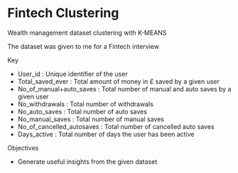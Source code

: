 # Fintech Clustering

Wealth management dataset clustering with K-MEANS

The dataset was given to me for a Fintech interview

Key

- User_id : Unique identifier of the user
- Total_saved_ever : Total amount of money in £ saved by a given user
- No_of_manual+auto_saves : Total number of manual and auto saves by a given user
- No_withdrawals : Total number of withdrawals
- No_auto_saves : Total number of auto saves
- No_manual_saves : Total number of manual saves
- No_of_cancelled_autosaves : Total number of cancelled auto saves
- Days_active : Total number of days the user has been active

Objectives

- Generate useful insights from the given dataset 
